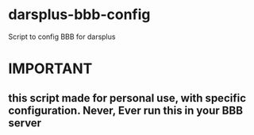 # darsplus-bbb-config

Script to config BBB for darsplus

# IMPORTANT

## this script made for personal use, with specific configuration. Never, Ever run this in your BBB server
